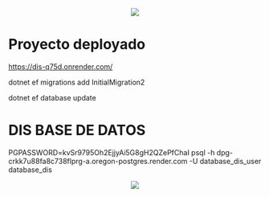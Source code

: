 <p align="center">
  <img src="https://user-images.githubusercontent.com/73097560/115834477-dbab4500-a447-11eb-908a-139a6edaec5c.gif">
</p>

# Proyecto deployado

https://dis-q75d.onrender.com/



dotnet ef migrations add InitialMigration2

dotnet ef database update



# DIS BASE DE DATOS

PGPASSWORD=kvSr9795Oh2EjjyAi5G8gH2QZePfChaI psql -h dpg-crkk7u88fa8c738flprg-a.oregon-postgres.render.com -U database_dis_user database_dis



<p align="center">
  <img src="https://user-images.githubusercontent.com/73097560/115834477-dbab4500-a447-11eb-908a-139a6edaec5c.gif">
</p>
